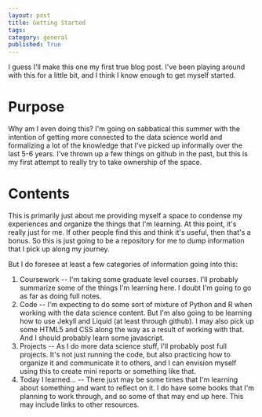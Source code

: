 ```yaml
---
layout: post
title: Getting Started
tags: 
category: general
published: True
---
```


I guess I'll make this one my first true blog post. I've been playing around with this for a little bit, and I think I know enough to get myself started.

# Purpose

Why am I even doing this? I'm going on sabbatical this summer with the intention of getting more connected to the data science world and formalizing a lot of the knowledge that I've picked up informally over the last 5-6 years. I've thrown up a few things on github in the past, but this is my first attempt to really try to take ownership of the space.

# Contents

This is primarily just about me providing myself a space to condense my experiences and organize the things that I'm learning. At this point, it's really just for me. If other people find this and think it's useful, then that's a bonus. So this is just going to be a repository for me to dump information that I pick up along my journey.

But I do foresee at least a few categories of information going into this:

1. Coursework -- I'm taking some graduate level courses. I'll probably summarize some of the things I'm learning here. I doubt I'm going to go as far as doing full notes.
2. Code -- I'm expecting to do some sort of mixture of Python and R when working with the data science content. But I'm also going to be learning how to use Jekyll and Liquid (at least through github). I may also pick up some HTML5 and CSS along the way as a result of working with that. And I should probably learn some javascript.
3. Projects -- As I do more data science stuff, I'll probably post full projects. It's not just running the code, but also practicing how to organize it and communicate it to others, and I can envision myself using this to create mini reports or something like that.
4. Today I learned... -- There just may be some times that I'm learning about something and want to reflect on it. I do have some books that I'm planning to work through, and so some of that may end up here. This may include links to other resources.

